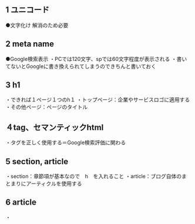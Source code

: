 ## 1 ユニコード
●文字化け
解消のため必要

## 2 meta name
●Google検索表示
・PCでは120文字、spでは60文字程度が表示される
・書いてないとGoogleに書き換えられてしまうのできちんと書いておく

## 3 h1
・できれば１ページ１つのh１
・トップページ：企業やサービスロゴに適用する
・その他ページ：ページのタイトル

## ４tag、セマンティックhtml
・タグを正しく使用する＝Google検索評価に関わる

## 5 section, article
・section：章節項が基本なので　h　を入れること
・article：ブログ自体のまとまりにアーティクルを使用する

## 6 article
・


